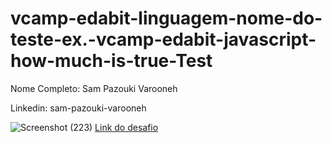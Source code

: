 # vcamp-edabit-linguagem-nome-do-teste-ex.-vcamp-edabit-javascript-how-much-is-true-Test
Nome Completo: Sam Pazouki Varooneh

Linkedin: sam-pazouki-varooneh

![Screenshot (223)](https://user-images.githubusercontent.com/68926038/161289599-230ff2f8-8d74-4578-9b1f-601da0570e93.png)
[Link do desafio](https://edabit.com/challenge/eCmEgrKNtnfhpssQp)

